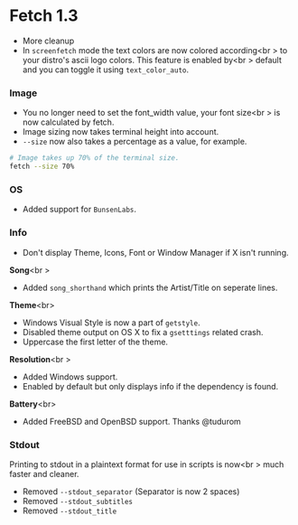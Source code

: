 # Fetch 1.3

- More cleanup
- In `screenfetch` mode the text colors are now colored according<br \>
to your distro's ascii logo colors. This feature is enabled by<br \>
default and you can toggle it using `text_color_auto`.

### Image

- You no longer need to set the font_width value, your font size<br \>
is now calculated by fetch.
- Image sizing now takes terminal height into account.
- `--size` now also takes a percentage as a value, for example.

```sh
# Image takes up 70% of the terminal size.
fetch --size 70%
```

### OS

- Added support for `BunsenLabs`.

### Info

- Don't display Theme, Icons, Font or Window Manager if X isn't running.

**Song**<br \>
- Added `song_shorthand` which prints the Artist/Title on seperate lines.

**Theme**<br\>
- Windows Visual Style is now a part of `getstyle`.
- Disabled theme output on OS X to fix a `gsetttings` related crash.
- Uppercase the first letter of the theme.

**Resolution**<br \>
- Added Windows support.
- Enabled by default but only displays info if the dependency is found.

**Battery**<br\>
- Added FreeBSD and OpenBSD support. Thanks @tudurom

### Stdout

Printing to stdout in a plaintext format for use in scripts is now<br \>
much faster and cleaner.

- Removed `--stdout_separator` (Separator is now 2 spaces)
- Removed `--stdout_subtitles`
- Removed `--stdout_title`
